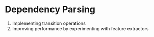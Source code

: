 # Dependency Parsing  
1. Implementing transition operations   
2. Improving performance by experimenting with feature extractors
